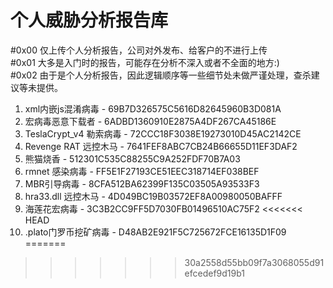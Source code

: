 # 个人威胁分析报告库

#0x00 仅上传个人分析报告，公司对外发布、给客户的不进行上传  
#0x01 大多是入门时的报告，可能存在分析不深入或者不全面的地方:)  
#0x02 由于是个人分析报告，因此逻辑顺序等一些细节处未做严谨处理，查杀建议等未提供。


1. xml内嵌js混淆病毒 - 69B7D326575C5616D82645960B3D081A
2. 宏病毒恶意下载者 - 6ADBD1360910E2875A4DF267CA45186E
3. TeslaCrypt_v4 勒索病毒 - 72CCC18F3038E19273010D45AC2142CE
4. Revenge RAT 远控木马 - 7641FEF8ABC7CB24B66655D11EF3DAF2
5. 熊猫烧香 - 512301C535C88255C9A252FDF70B7A03
6. rmnet 感染病毒 - FF5E1F27193CE51EEC318714EF038BEF
7. MBR引导病毒 - 8CFA512BA62399F135C03505A93533F3
8. hra33.dll 远控木马 - 4D049BC19B03572EF8A00980050BAFFF
9. 海莲花宏病毒 - 3C3B2CC9FF5D7030FB01496510AC75F2
<<<<<<< HEAD
10. .plato门罗币挖矿病毒 - D48AB2E921F5C725672FCE16135D1F09
=======
>>>>>>> 30a2558d55bb09f7a3068055d91efcedef9d19b1
